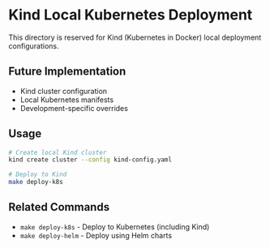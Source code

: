 # Kind Local Kubernetes Deployment

This directory is reserved for Kind (Kubernetes in Docker) local deployment configurations.

## Future Implementation

- Kind cluster configuration
- Local Kubernetes manifests
- Development-specific overrides

## Usage

```bash
# Create local Kind cluster
kind create cluster --config kind-config.yaml

# Deploy to Kind
make deploy-k8s
```

## Related Commands

- `make deploy-k8s` - Deploy to Kubernetes (including Kind)
- `make deploy-helm` - Deploy using Helm charts